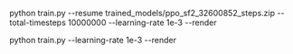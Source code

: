 




python train.py --resume trained_models/ppo_sf2_32600852_steps.zip --total-timesteps 10000000 --learning-rate 1e-3 --render





python train.py --learning-rate 1e-3 --render


